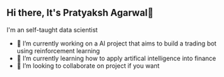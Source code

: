 ## Hi there, It's Pratyaksh Agarwal👋

I'm an self-taught data scientist

- 🔭 I’m currently working on a AI project that aims to build a trading bot using reinforcement learning
- 🌱 I’m currently learning how to apply artifical intelligence into finance
- 👯 I’m looking to collaborate on project if you want

<!--
**pratyakshagarwal/pratyakshagarwal** is a ✨ _special_ ✨ repository because its `README.md` (this file) appears on your GitHub profile.

Here are some ideas to get you started:
- 🤔 I’m looking for help with ...
- 💬 Ask me about ...
- 📫 How to reach me: ...
- 😄 Pronouns: ...
- ⚡ Fun fact: ...
-->
